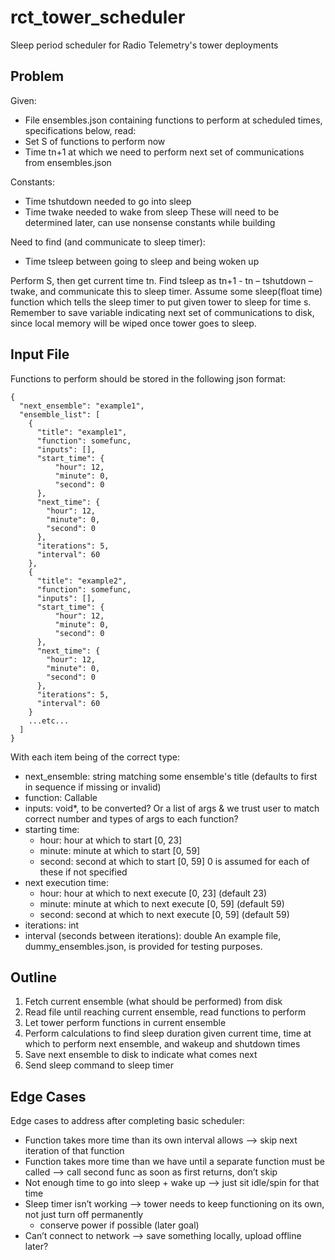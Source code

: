 # rct_tower_scheduler
Sleep period scheduler for Radio Telemetry's tower deployments

## Problem
Given:
-	File ensembles.json containing functions to perform at scheduled times, specifications below, read:
  -	Set S of functions to perform now
  -	Time tn+1 at which we need to perform next set of communications from ensembles.json

Constants:
-	Time tshutdown needed to go into sleep
-	Time twake needed to wake from sleep
These will need to be determined later, can use nonsense constants while building

Need to find (and communicate to sleep timer):
-	Time tsleep between going to sleep and being woken up

Perform S, then get current time tn.
Find tsleep as tn+1 - tn – tshutdown – twake, and communicate this to sleep timer.
Assume some sleep(float time) function which tells the sleep timer to put given tower to sleep for time s.
Remember to save variable indicating next set of communications to disk, since local memory will be wiped once tower goes to sleep.

## Input File
Functions to perform should be stored in the following json format:
```
{
  "next_ensemble": "example1",
  "ensemble_list": [
    {
      "title": "example1",
      "function": somefunc,
      "inputs": [],
      "start_time": {
          "hour": 12,
          "minute": 0,
          "second": 0
      },
      "next_time": {
        "hour": 12,
        "minute": 0,
        "second": 0
      },
      "iterations": 5,
      "interval": 60
    },
    {
      "title": "example2",
      "function": somefunc,
      "inputs": [],
      "start_time": {
          "hour": 12,
          "minute": 0,
          "second": 0
      },
      "next_time": {
        "hour": 12,
        "minute": 0,
        "second": 0
      },
      "iterations": 5,
      "interval": 60
    }
    ...etc...
  ]
}
```
With each item being of the correct type:
- next_ensemble: string matching some ensemble's title (defaults to first in sequence if missing or invalid)
- function: Callable
- inputs: void*, to be converted? Or a list of args & we trust user to match correct number and types of args to each function?
- starting time:
  - hour: hour at which to start [0, 23]
  - minute: minute at which to start [0, 59]
  - second: second at which to start [0, 59]
  0 is assumed for each of these if not specified
- next execution time:
  - hour: hour at which to next execute [0, 23] (default 23)
  - minute: minute at which to next execute [0, 59] (default 59)
  - second: second at which to next execute [0, 59] (default 59)
- iterations: int
- interval (seconds between iterations): double
An example file, dummy_ensembles.json, is provided for testing purposes.

## Outline
1.	Fetch current ensemble (what should be performed) from disk
2.	Read file until reaching current ensemble, read functions to perform
3.	Let tower perform functions in current ensemble
4.	Perform calculations to find sleep duration given current time, time at which to perform next ensemble, and wakeup and shutdown times
5.	Save next ensemble to disk to indicate what comes next
6.	Send sleep command to sleep timer

## Edge Cases
Edge cases to address after completing basic scheduler:
- Function takes more time than its own interval allows --> skip next iteration of that function
- Function takes more time than we have until a separate function must be called --> call second func as soon as first returns, don’t skip
- Not enough time to go into sleep + wake up --> just sit idle/spin for that time
- Sleep timer isn’t working --> tower needs to keep functioning on its own, not just turn off permanently
  - conserve power if possible (later goal)
- Can’t connect to network --> save something locally, upload offline later?
